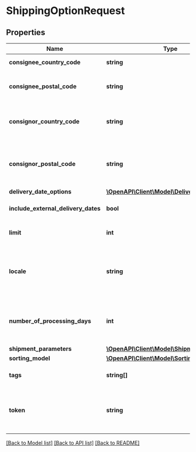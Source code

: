 # ShippingOptionRequest

## Properties
Name | Type | Description | Notes
------------ | ------------- | ------------- | -------------
**consignee_country_code** | **string** | The [ISO 3166-2](https://en.wikipedia.org/wiki/ISO_3166-2) code for the country the shipment is being sent to.  Example: &#x60;consigneeCountryCode:\&quot;NL\&quot;&#x60; | 
**consignee_postal_code** | **string** | The postal code of the address the shipment is being sent to. The code is used to get a more precise list of available shipping options.  Example: &#x60;consigneePostalCode:\&quot;1020HD\&quot;&#x60; | [optional] 
**consignor_country_code** | **string** | The [ISO 3166-2](https://en.wikipedia.org/wiki/ISO_3166-2) code for the country the shipment is being sent from.  If left empty, Paazl will use the default setting in your Paazl web app account under *Settings&gt;Account&gt;My address book&gt;Sender address&gt;Country.*  Example: &#x60;consignorCountryCode:\&quot;NL\&quot;&#x60; | [optional] 
**consignor_postal_code** | **string** | The postal code of the address the shipment is being sent from. The code is used to get delivery dates from carriers if they offer this service.  If left empty, Paazl will use the default setting in your Paazl web app account under *Settings&gt;Account&gt;My addres book&gt;Sender address&gt;Postal code*.  Example: &#x60;consignorPostalCode:\&quot;1019HD\&quot;&#x60; | [optional] 
**delivery_date_options** | [**\OpenAPI\Client\Model\DeliveryDateOptions**](DeliveryDateOptions.md) |  | [optional] 
**include_external_delivery_dates** | **bool** | Gets delivery dates directly from the carrier if the carrier supplies them.  The default value is &#x60;false&#x60;.  Example: &#x60;includeExternalDeliveryDates:true&#x60; | [optional] 
**limit** | **int** | The maximum number of shipping options that Paazl must return.  Minimum value: 1  Maximum value: 99  Example: &#x60;limit:10&#x60; | [optional] 
**locale** | **string** | Specifies the language in which the widget is displayed as well as the localized shipping option names you have configured in your web app account (under *Settings&gt;Paazl Perfect&gt;Shipping options*).  &#x60;locale&#x60; is specified using the format &#x60;{language}_{country}&#x60;, where &#x60;{language}&#x60; is an [ISO 639-1](https://en.wikipedia.org/wiki/List_of_ISO_639-1_codes) language code and &#x60;{country}&#x60; is an [ISO 3166-2](https://en.wikipedia.org/wiki/ISO_3166-2) country code.  Example: &#x60;locale:\&quot;fr_FR\&quot;&#x60; | [optional] 
**number_of_processing_days** | **int** | The number of days a warehouse needs to get an order ready for pick-up by a carrier.   The default value is &#x60;0&#x60;. However, if you have specified a value for processing days in your webshop&#39;s [delivery matrix](https://support.paazl.com/hc/en-us/articles/360007580074-Configuring-your-delivery-matrix-), that value will override &#x60;numberOfProcessingDays&#x60;.  Minimum value: &#x60;0&#x60;  Maximum value: &#x60;99&#x60;  Example: &#x60;numberOfProcessingDays:5&#x60; | [optional] 
**shipment_parameters** | [**\OpenAPI\Client\Model\ShipmentParameters**](ShipmentParameters.md) |  | [optional] 
**sorting_model** | [**\OpenAPI\Client\Model\SortingModel**](SortingModel.md) |  | [optional] 
**tags** | **string[]** | Codes that are used to filter the shipping options that Paazl returns for display.  Example: &#x60;tags:[\&quot;CASH_ON_DELIVERY\&quot;,\&quot;INSURANCE\&quot;]&#x60; | [optional] 
**token** | **string** | The access token returned by the &#x60;token&#x60; endpoint.  If you assign token a value, Paazl temporarily registers session details in its database in order to keep track of the choices made by webshop customers.  Example: &#x60;token:\&quot;4f7c7af4-a379-4d5e-8ccf-807f4ba97a52\&quot;&#x60; | [optional] 

[[Back to Model list]](../README.md#documentation-for-models) [[Back to API list]](../README.md#documentation-for-api-endpoints) [[Back to README]](../README.md)


